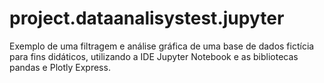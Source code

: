 # project.dataanalisystest.jupyter
Exemplo de uma filtragem e análise gráfica de uma base de dados fictícia para fins didáticos, utilizando a IDE Jupyter Notebook e as bibliotecas pandas e Plotly Express.
